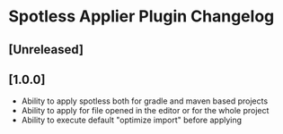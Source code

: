 <!-- Keep a Changelog guide -> https://keepachangelog.com -->

# Spotless Applier Plugin Changelog

## [Unreleased]

## [1.0.0]
- Ability to apply spotless both for gradle and maven based projects
- Ability to apply for file opened in the editor or for the whole project
- Ability to execute default "optimize import" before applying